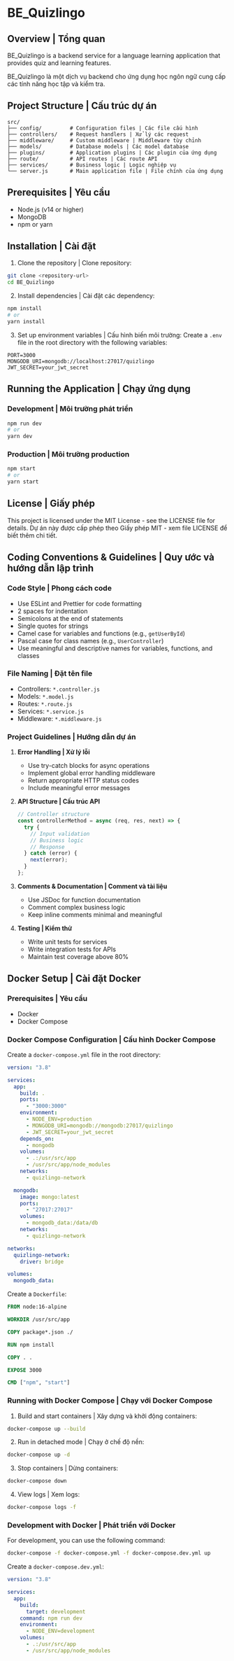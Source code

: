 # BE_Quizlingo

## Overview | Tổng quan

BE_Quizlingo is a backend service for a language learning application that provides quiz and learning features.

BE_Quizlingo là một dịch vụ backend cho ứng dụng học ngôn ngữ cung cấp các tính năng học tập và kiểm tra.

## Project Structure | Cấu trúc dự án

```
src/
├── config/         # Configuration files | Các file cấu hình
├── controllers/    # Request handlers | Xử lý các request
├── middleware/     # Custom middleware | Middleware tùy chỉnh
├── models/         # Database models | Các model database
├── plugins/        # Application plugins | Các plugin của ứng dụng
├── route/          # API routes | Các route API
├── services/       # Business logic | Logic nghiệp vụ
└── server.js       # Main application file | File chính của ứng dụng
```

## Prerequisites | Yêu cầu

- Node.js (v14 or higher)
- MongoDB
- npm or yarn

## Installation | Cài đặt

1. Clone the repository | Clone repository:

```bash
git clone <repository-url>
cd BE_Quizlingo
```

2. Install dependencies | Cài đặt các dependency:

```bash
npm install
# or
yarn install
```

3. Set up environment variables | Cấu hình biến môi trường:
   Create a `.env` file in the root directory with the following variables:

```
PORT=3000
MONGODB_URI=mongodb://localhost:27017/quizlingo
JWT_SECRET=your_jwt_secret
```

## Running the Application | Chạy ứng dụng

### Development | Môi trường phát triển

```bash
npm run dev
# or
yarn dev
```

### Production | Môi trường production

```bash
npm start
# or
yarn start
```

## License | Giấy phép

This project is licensed under the MIT License - see the LICENSE file for details.
Dự án này được cấp phép theo Giấy phép MIT - xem file LICENSE để biết thêm chi tiết.

## Coding Conventions & Guidelines | Quy ước và hướng dẫn lập trình

### Code Style | Phong cách code

- Use ESLint and Prettier for code formatting
- 2 spaces for indentation
- Semicolons at the end of statements
- Single quotes for strings
- Camel case for variables and functions (e.g., `getUserById`)
- Pascal case for class names (e.g., `UserController`)
- Use meaningful and descriptive names for variables, functions, and classes

### File Naming | Đặt tên file

- Controllers: `*.controller.js`
- Models: `*.model.js`
- Routes: `*.route.js`
- Services: `*.service.js`
- Middleware: `*.middleware.js`

### Project Guidelines | Hướng dẫn dự án

1. **Error Handling | Xử lý lỗi**

   - Use try-catch blocks for async operations
   - Implement global error handling middleware
   - Return appropriate HTTP status codes
   - Include meaningful error messages

2. **API Structure | Cấu trúc API**

   ```javascript
   // Controller structure
   const controllerMethod = async (req, res, next) => {
     try {
       // Input validation
       // Business logic
       // Response
     } catch (error) {
       next(error);
     }
   };
   ```

3. **Comments & Documentation | Comment và tài liệu**

   - Use JSDoc for function documentation
   - Comment complex business logic
   - Keep inline comments minimal and meaningful

4. **Testing | Kiểm thử**
   - Write unit tests for services
   - Write integration tests for APIs
   - Maintain test coverage above 80%

## Docker Setup | Cài đặt Docker

### Prerequisites | Yêu cầu

- Docker
- Docker Compose

### Docker Compose Configuration | Cấu hình Docker Compose

Create a `docker-compose.yml` file in the root directory:

```yaml
version: "3.8"

services:
  app:
    build: .
    ports:
      - "3000:3000"
    environment:
      - NODE_ENV=production
      - MONGODB_URI=mongodb://mongodb:27017/quizlingo
      - JWT_SECRET=your_jwt_secret
    depends_on:
      - mongodb
    volumes:
      - .:/usr/src/app
      - /usr/src/app/node_modules
    networks:
      - quizlingo-network

  mongodb:
    image: mongo:latest
    ports:
      - "27017:27017"
    volumes:
      - mongodb_data:/data/db
    networks:
      - quizlingo-network

networks:
  quizlingo-network:
    driver: bridge

volumes:
  mongodb_data:
```

Create a `Dockerfile`:

```dockerfile
FROM node:16-alpine

WORKDIR /usr/src/app

COPY package*.json ./

RUN npm install

COPY . .

EXPOSE 3000

CMD ["npm", "start"]
```

### Running with Docker Compose | Chạy với Docker Compose

1. Build and start containers | Xây dựng và khởi động containers:

```bash
docker-compose up --build
```

2. Run in detached mode | Chạy ở chế độ nền:

```bash
docker-compose up -d
```

3. Stop containers | Dừng containers:

```bash
docker-compose down
```

4. View logs | Xem logs:

```bash
docker-compose logs -f
```

### Development with Docker | Phát triển với Docker

For development, you can use the following command:

```bash
docker-compose -f docker-compose.yml -f docker-compose.dev.yml up
```

Create a `docker-compose.dev.yml`:

```yaml
version: "3.8"

services:
  app:
    build:
      target: development
    command: npm run dev
    environment:
      - NODE_ENV=development
    volumes:
      - .:/usr/src/app
      - /usr/src/app/node_modules
```
